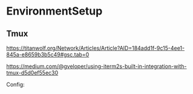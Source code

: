 # EnvironmentSetup


## Tmux

https://titanwolf.org/Network/Articles/Article?AID=184add1f-9c15-4ee1-845a-e8659b3b5c49#gsc.tab=0

https://medium.com/@gveloper/using-iterm2s-built-in-integration-with-tmux-d5d0ef55ec30

Config:
```
```
